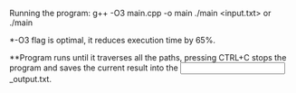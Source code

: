Running the program:
g++ -O3 main.cpp -o main
./main <input.txt> or ./main

*-O3 flag is optimal, it reduces execution time by 65%.

**Program runs until it traverses all the paths, pressing CTRL+C stops the
program and saves the current result into the <input>_output.txt.